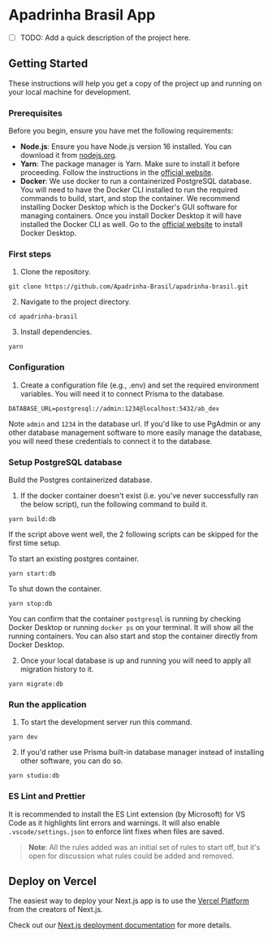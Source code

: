 # Apadrinha Brasil App
- [ ] TODO: Add a quick description of the project here.

## Getting Started
These instructions will help you get a copy of the project up and running on your local machine for development.

### Prerequisites
Before you begin, ensure you have met the following requirements:
- **Node.js**: Ensure you have Node.js version 16 installed. You can download it from [nodejs.org](https://nodejs.org/).
- **Yarn**: The package manager is Yarn. Make sure to install it before proceeding. Follow the instructions in the [official website](https://classic.yarnpkg.com/en/docs/install).
- **Docker**: We use docker to run a containerized PostgreSQL database. You will need to have the Docker CLI installed to run the required commands to build, start, and stop the container. We recommend installing Docker Desktop which is the Docker's GUI software for managing containers. Once you install Docker Desktop it will have installed the Docker CLI as well. Go to the [official website](https://www.docker.com/products/docker-desktop/) to install Docker Desktop.

### First steps
1. Clone the repository.
```
git clone https://github.com/Apadrinha-Brasil/apadrinha-brasil.git
```
2. Navigate to the project directory.
```
cd apadrinha-brasil
```
3. Install dependencies.
```
yarn
```

### Configuration
1. Create a configuration file (e.g., .env) and set the required environment variables. You will need it to connect Prisma to the database.
```
DATABASE_URL=postgresql://admin:1234@localhost:5432/ab_dev
```
Note `admin` and `1234` in the database url. If you'd like to use PgAdmin or any other database management software to more easily manage the database, you will need these credentials to connect it to the database.

### Setup PostgreSQL database
Build the Postgres containerized database.
1. If the docker container doesn't exist (i.e. you've never successfully ran the below script), run the following command to build it.
```
yarn build:db
```
If the script above went well, the 2 following scripts can be skipped for the first time setup.

To start an existing postgres container.
```
yarn start:db
```
To shut down the container.
```
yarn stop:db
```
You can confirm that the container `postgresql` is running by checking Docker Desktop or running `docker ps` on your terminal. It will show all the running containers. You can also start and stop the container directly from Docker Desktop.

2. Once your local database is up and running you will need to apply all migration history to it.
```
yarn migrate:db
```

### Run the application
1. To start the development server run this command.
```
yarn dev
```
2. If you'd rather use Prisma built-in database manager instead of installing other software, you can do so.
```
yarn studio:db
```

### ES Lint and Prettier
It is recommended to install the ES Lint extension (by Microsoft) for VS Code as it highlights lint errors and warnings. It will also enable `.vscode/settings.json` to enforce lint fixes when files are saved. 
> **Note**: All the rules added was an initial set of rules to start off, but it's open for discussion what rules could be added and removed.

## Deploy on Vercel

The easiest way to deploy your Next.js app is to use the [Vercel Platform](https://vercel.com/new?utm_medium=default-template&filter=next.js&utm_source=create-next-app&utm_campaign=create-next-app-readme) from the creators of Next.js.

Check out our [Next.js deployment documentation](https://nextjs.org/docs/deployment) for more details.
